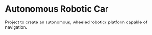 # Autonomous Robotic Car

Project to create an autonomous, wheeled robotics platform capable of navigation.
